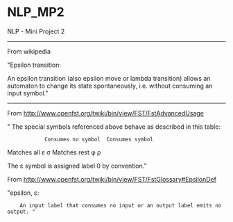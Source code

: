 # NLP_MP2
NLP - Mini Project 2

----------------------------------------------------------

From wikipedia

"Epsilon transition:

An epsilon transition (also epsilon move or lambda transition) allows an automaton to change its state spontaneously, i.e. without consuming an input symbol."

----------------------------------------------------------

From http://www.openfst.org/twiki/bin/view/FST/FstAdvancedUsage

" The special symbols referenced above behave as described in this table:

				Consumes no symbol 	Consumes symbol
Matches all 			ε 					σ
Matches rest 			φ 					ρ

The ε symbol is assigned label 0 by convention."

From http://www.openfst.org/twiki/bin/view/FST/FstGlossary#EpsilonDef

"epsilon, ε:

		An input label that consumes no input or an output label emits no output. "